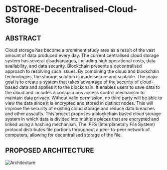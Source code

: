 # DSTORE-Decentralised-Cloud-Storage

## ABSTRACT

Cloud storage has become a prominent study area as a result of the vast amount of data produced every day. The current centralised cloud storage system has several disadvantages, 
including high operational costs, data availability, and data security. Blockchain presents a decentralised approach to resolving such issues. By combining the cloud and blockchain technologies, the storage solution is made secure and scalable. The major goal is to create a system that takes advantage of the security of cloud-based data and applies it to the blockchain. It enables users to save data to the cloud and includes a conspicuous access control mechanism to maintain data privacy. Without valid permission, no third party will be able to view the data since it is encrypted and stored in distinct nodes. This will improve the security of existing cloud storage and reduce data breaches and other assaults. This project proposes a blockchain based cloud storage system in which data is divided into multiple pieces that are encrypted and linked using a hashing mechanism. The IPFS (Interplanetary File System) protocol distributes file portions throughout a peer-to-peer network of computers, allowing for decentralised storage of the file.

## PROPOSED ARCHITECTURE

![Architecture](https://github.com/jill-amudhini/DSTORE-Decentralised-Cloud-Storage/blob/main/Screenshots/SystemArchitecture.png)

